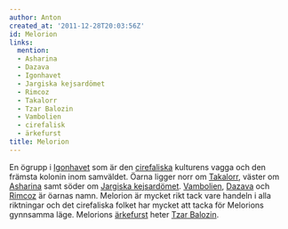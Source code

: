 ```yaml
---
author: Anton
created_at: '2011-12-28T20:03:56Z'
id: Melorion
links:
  mention:
  - Asharina
  - Dazava
  - Igonhavet
  - Jargiska kejsardömet
  - Rimcoz
  - Takalorr
  - Tzar Balozin
  - Vam­bolien
  - cirefalisk
  - ärkefurst
title: Melorion
---
```


En ögrupp i [Igonhavet] som är den [cirefaliska] kulturens vagga och den främsta kolonin inom
samväldet. Öarna ligger norr om [Takalorr], väster om [Asharina] samt söder om [Jargiska
kejsardömet]. [Vam­bolien], [Dazava] och [Rimcoz] är öarnas namn. Melorion är mycket rikt tack vare
handeln i alla riktningar och det cirefaliska folket har mycket att tacka för Melorions gynnsamma
läge. Melorions [ärkefurst] heter [Tzar Balozin].

  [Igonhavet]: Igonhavet
  [cirefaliska]: cirefalisk
  [Takalorr]: Takalorr
  [Asharina]: Asharina
  [Jargiska kejsardömet]: Jargiska_kejsardömet
  [Vam­bolien]: Vambolien
  [Dazava]: Dazava
  [Rimcoz]: Rimcoz
  [ärkefurst]: ärkefurst
  [Tzar Balozin]: Tzar_Balozin
